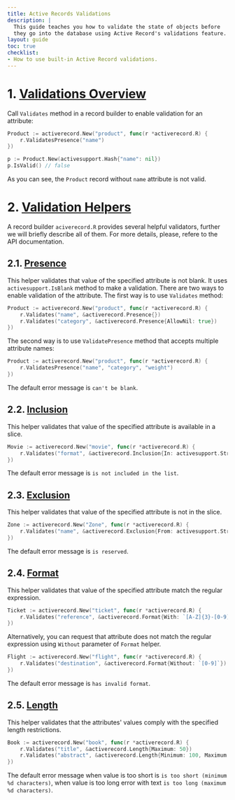 ```yaml
---
title: Active Records Validations
description: |
  This guide teaches you how to validate the state of objects before
  they go into the database using Active Record's validations feature.
layout: guide
toc: true
checklist:
- How to use built-in Active Record validations.
---
```


# 1. [Validations Overview](#1-validations-overview)

Call `Validates` method in a record builder to enable validation for an attribute:
```go
Product := activerecord.New("product", func(r *activerecord.R) {
    r.ValidatesPresence("name")
})
```

```go
p := Product.New(activesupport.Hash{"name": nil})
p.IsValid() // false
```

As you can see, the `Product` record without `name` attribute is not valid.

# 2. [Validation Helpers](#2-validation-helpers)

A record builder `aciverecord.R` provides several helpful validators, further we will
briefly describe all of them. For more details, please, refere to the API documentation.

## 2.1. [Presence](#21-presence)

This helper validates that value of the specified attribute is not blank. It uses
`activesupport.IsBlank` method to make a validation. There are two ways to enable
validation of the attribute. The first way is to use `Validates` method:

```go
Product := activerecord.New("product", func(r *activerecord.R) {
    r.Validates("name", &activerecord.Presence{})
    r.Validates("category", &activerecord.Presence{AllowNil: true})
})
```

The second way is to use `ValidatePresence` method that accepts multiple attribute names:
```go
Product := activerecord.New("product", func(r *activerecord.R) {
    r.ValidatesPresence("name", "category", "weight")
})
```

The default error message is `can't be blank`.

## 2.2. [Inclusion](#22-inclusion)

This helper validates that value of the specified attribute is available in a slice.

```go
Movie := activerecord.New("movie", func(r *activerecord.R) {
    r.Validates("format", &activerecord.Inclusion{In: activesupport.Strings("mkv", "avi")})
})
```

The default error message is `is not included in the list`.

## 2.3. [Exclusion](#23-exclusion)

This helper validates that value of the specified attribute is not in the slice.

```go
Zone := activerecord.New("Zone", func(r *activerecord.R) {
    r.Validates("name", &activerecord.Exclusion{From: activesupport.Strings("tk", "biz")})
})
```

The default error message is `is reserved`.

## 2.4. [Format](#24-format)

This helper validates that value of the specified attribute match the regular expression.

```go
Ticket := activerecord.New("ticket", func(r *activerecord.R) {
    r.Validates("reference", &activerecord.Format{With: `[A-Z]{3}-[0-9]{4}`})
})
```

Alternatively, you can request that attribute does not match the regular expression
using `Without` parameter of `Format` helper.

```go
Flight := activerecord.New("flight", func(r *activerecord.R) {
    r.Validates("destination", &activerecord.Format{Without: `[0-9]`})
})
```

The default error message is `has invalid format`.

## 2.5. [Length](#25-length)

This helper validates that the attributes' values comply with the specified length
restrictions.

```go
Book := activerecord.New("book", func(r *activerecord.R) {
    r.Validates("title", &activerecord.Length{Maximum: 50})
    r.Validates("abstract", &activerecord.Length{Minimum: 100, Maximum: 200})
})
```

The default error message when value is too short is `is too short (minimum %d characters)`,
when value is too long error with text `is too long (maximum %d characters)`.
